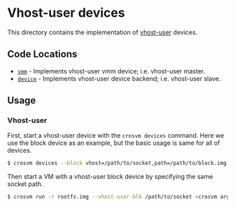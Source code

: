 # Vhost-user devices

This directory contains the implementation of [vhost-user] devices.

## Code Locations

- [`vmm`](./vmm/) - Implements vhost-user vmm device; i.e. vhost-user master.
- [`device`](./device/) - Implements vhost-user device backend; i.e. vhost-user slave.

## Usage

### Vhost-user

First, start a vhost-user device with the `crosvm devices` command. Here we use the block device as
an example, but the basic usage is same for all of devices.

```bash
$ crosvm devices --block vhost=/path/to/socket,path=/path/to/block.img
```

Then start a VM with a vhost-user block device by specifying the same socket path.

```bash
$ crosvm run -r rootfs.img --vhost-user-blk /path/to/socket <crosvm arguments>
```

[vhost-user]: https://qemu.readthedocs.io/en/latest/interop/vhost-user.html

